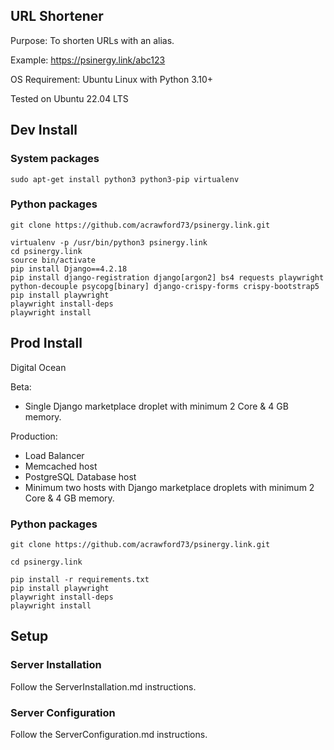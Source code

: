 ## URL Shortener

Purpose: To shorten URLs with an alias.

Example: https://psinergy.link/abc123

OS Requirement: Ubuntu Linux with Python 3.10+

Tested on Ubuntu 22.04 LTS

## Dev Install

### System packages

```code
sudo apt-get install python3 python3-pip virtualenv
```

### Python packages

```code
git clone https://github.com/acrawford73/psinergy.link.git

virtualenv -p /usr/bin/python3 psinergy.link
cd psinergy.link
source bin/activate
pip install Django==4.2.18
pip install django-registration django[argon2] bs4 requests playwright python-decouple psycopg[binary] django-crispy-forms crispy-bootstrap5
pip install playwright
playwright install-deps
playwright install
```

## Prod Install

Digital Ocean

Beta:

- Single Django marketplace droplet with minimum 2 Core & 4 GB memory.

Production:

- Load Balancer
- Memcached host
- PostgreSQL Database host
- Minimum two hosts with Django marketplace droplets with minimum 2 Core & 4 GB memory.

### Python packages

```code
git clone https://github.com/acrawford73/psinergy.link.git

cd psinergy.link

pip install -r requirements.txt
pip install playwright
playwright install-deps
playwright install
```

## Setup

### Server Installation

Follow the ServerInstallation.md instructions.

### Server Configuration

Follow the ServerConfiguration.md instructions.
